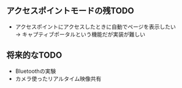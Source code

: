 ## アクセスポイントモードの残TODO

-   アクセスポイントにアクセスしたときに自動でページを表示したい  
    -> キャプティブポータルという機能だが実装が難しい

## 将来的なTODO

-   Bluetoothの実験
-   カメラ使ったリアルタイム映像共有
